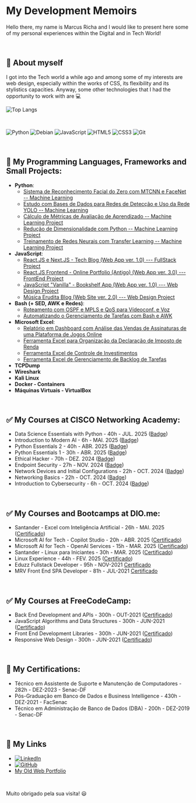 # My Development Memoirs
Hello there, my name is Marcus Richa and I would like to present here some of my personal experiences within the Digital and in Tech World! 


<br>

## :flags: About myself 

I got into the Tech world a while ago and among some of my interests are web design, especially within the works of CSS, its flexibility and its stylistics capacities. Anyway, some other technologies that I had the opportunity to work with are :computer: 

![Top Langs](https://github-readme-stats-git-masterrstaa-rickstaa.vercel.app/api/top-langs/?username=ahoymarcus&bg_color=000&border_color=30A3DC&title_color=E94D5F&text_color=FFF)


<br>

![Python](https://img.shields.io/badge/python-3670A0?style=for-the-badge&logo=python&logoColor=ffdd54)
![Debian](https://img.shields.io/badge/Debian-D70A53?style=for-the-badge&logo=debian&logoColor=white)
![JavaScript](https://img.shields.io/badge/JavaScript-000?style=for-the-badge&logo=javascript)
![HTML5](https://img.shields.io/badge/HTML5-000?style=for-the-badge&logo=html5)
![CSS3](https://img.shields.io/badge/CSS3-000?style=for-the-badge&logo=css3)
![Git](https://img.shields.io/badge/Git-000?style=for-the-badge&logo=git)


<br>

## :wrench: My Programming Languages, Frameworks and Small Projects:

 - **Python**:
    - [Sistema de Reconhecimento Facial do Zero com MTCNN e FaceNet -- Machine Learning](https://github.com/ahoymarcus/mydevs-memoirs/tree/main/AI/reconhecimento-facial-diome)
    - [Estudo com Bases de Dados para Redes de Detecção e Uso da Rede YOLO -- Machine Learning](https://github.com/ahoymarcus/mydevs-memoirs/tree/main/AI/base-de-dados-e-rede-yolo)
    - [Cálculo de Métricas de Avaliação de Aprendizado -- Machine Learning Project](https://github.com/ahoymarcus/mydevs-memoirs/tree/main/AI/calculo-metricas-machinelearning)
    - [Redução de Dimensionalidade com Python -- Machine Learning Project](https://github.com/ahoymarcus/mydevs-memoirs/tree/main/AI/reducao-dimensionalidade-python)
    - [Treinamento de Redes Neurais com Transfer Learning -- Machine Learning Project](https://github.com/ahoymarcus/desafio-transfer-learning-colab) 
 - **JavaScript**:
    - [React.JS e Next.JS - Tech Blog (Web App ver. 1.0) --- FullStack Project](https://nextjs-myjs-tech-blog.vercel.app/)
    - [React.JS Frontend - Online Portfolio (Antigo) (Web App ver. 3.0) --- FrontEnd Project](https://redux-reactjs-personal-portfolio-webpage-version-2.netlify.app/)
    - [JavaScript "Vanilla" -  Bookshelf App (Web App  ver. 1.0) --- Web Design Project](https://my-javascript-bookshelf.netlify.app/)
    - [Música Erudita Blog (Web Site ver. 2.0) --- Web Design Project](https://musica-erudita.netlify.app/)
 - **Bash (+ SED, AWK e Redes)**:
    - [Roteamento com OSPF e MPLS e QoS para Vídeoconf. e Voz](https://github.com/ahoymarcus/mydevs-memoirs/tree/main/Bash/roteamento-qos-com-ospf-mpls/)
    - [Automatizando o Gerenciamento de Tarefas com Bash e AWK](https://github.com/ahoymarcus/mydevs-memoirs/tree/main/Bash/gerenciando-jobs-bash-awk/)
 - **Microsoft Excel**:
    - [Relatório em Dashboard com Análise das Vendas de Assinaturas de uma Plataforma de Jogos Online](https://github.com/ahoymarcus/desafio-dashboard-xbox-excel)
    - [Ferramenta Excel para Organização da Declaração de Imposto de Renda](https://github.com/ahoymarcus/desafio-excel-organizador-declaracao-irpf)
    - [Ferramenta Excel de Controle de Investimentos](https://github.com/ahoymarcus/desafio-excel-ferramenta-controle-de-investimenos)
    - [Ferramenta Excel de Gerenciamento de Backlog de Tarefas](/public/ferramenta-controle-de-tarefas-e-backlog-msxcel.png)
 - **TCPDump**
 - **Wireshark**
 - **Kali Linux**
 - **Docker - Containers**
 - **Máquinas Virtuais - VirtualBox**


<br>

## :white_check_mark: My Courses at CISCO Networking Academy:

 - Data Science Essentials with Python - 40h - JUL. 2025 ([Badge](https://www.credly.com/badges/74167970-9905-4460-8856-df4fb59d7ffb)) 
 - Introduction to Modern AI - 6h - MAI. 2025 ([Badge](https://www.credly.com/badges/4a64e1d5-54a5-41cf-b1f9-3ef742a040bf))
 - Python Essentials 2 - 40h - ABR. 2025 ([Badge](https://www.credly.com/badges/6a4abae9-640c-4c96-9692-e2af18ea8e18))
 - Python Essentials 1 - 30h - ABR. 2025 ([Badge](https://www.credly.com/badges/6803c8d6-a888-4d73-ad23-07ae0247d32e))
 - Ethical Hacker - 70h - DEZ. 2024 ([Badge](https://www.credly.com/badges/1f0ad3dc-20db-4401-a670-edf2622caa18))
 - Endpoint Security - 27h - NOV. 2024 ([Badge](https://www.credly.com/badges/455e142c-be19-4504-8729-d88d458b8ddb))
 - Network Devices and Initial Configurations - 22h - OCT. 2024 ([Badge](https://www.credly.com/badges/e7c6a11b-4f6d-463e-875b-f8327e74ab7c))
 - Networking Basics - 22h - OCT. 2024 ([Badge](https://www.credly.com/badges/35c6abfe-7189-4d30-aab1-d5cce604116c))
 - Introduction to Cybersecurity - 6h - OCT. 2024 ([Badge](https://www.credly.com/badges/70f24534-2913-4609-ae0f-94b677c27918))


<br>

## :white_check_mark: My Courses and Bootcamps at DIO.me:

 - Santander - Excel com Inteligência Artificial - 26h - MAI. 2025 ([Certificado](https://hermes.dio.me/certificates/ELQFGW4D.pdf))
 - Microsoft AI for Tech - Copilot Studio - 20h - ABR. 2025 ([Certificado](https://hermes.dio.me/certificates/4VG6HNFU.pdf))
 - Microsoft AI for Tech - OpenAI Services - 15h - MAR. 2025 ([Certificado](https://hermes.dio.me/certificates/FGLJAUDL.pdf))
 - Santander - Linux para Iniciantes - 30h - MAR. 2025 ([Certificado](https://hermes.dio.me/certificates/B1RTUSAM.pdf))
 - Linux Experience - 44h - FEV. 2025 ([Certificado](https://hermes.dio.me/certificates/QDWPSTH1.pdf)) 
 - Eduzz Fullstack Developer - 95h - NOV-2021 [Certificado](https://certificates.digitalinnovation.one/081852F4)
 - MRV Front End SPA Developer - 81h - JUL-2021 [Certificado](https://certificates.digitalinnovation.one/62FDC5C9)


<br>

## :white_check_mark: My Courses at FreeCodeCamp:

 - Back End Development and APIs - 300h - OUT-2021 ([Certificado]( https://www.freecodecamp.org/certification/ahoymarcus/back-end-development-and-apis))
 - JavaScript Algorithms and Data Structures - 300h - JUN-2021 ([Certificado](https://www.freecodecamp.org/certification/ahoymarcus/javascript-algorithms-and-data-structures))
 - Front End Development Libraries - 300h - JUN-2021 ([Certificado](https://www.freecodecamp.org/certification/ahoymarcus/front-end-libraries))
 - Responsive Web Design - 300h - JUN-2021 ([Certificado](https://www.freecodecamp.org/certification/ahoymarcus/responsive-web-design))


<br>

## :scroll: My Certifications:

 - Técnico em Assistente de Suporte e Manutenção de Computadores - 282h - DEZ-2023 - Senac-DF
 - Pós-Graduação em Banco de Dados e Business Intelligence - 430h - DEZ-2021 - FacSenac
 - Técnico em Administração de Banco de Dados (DBA) - 200h - DEZ-2019 - Senac-DF


<br>

## :pushpin: My Links 

 - [![LinkedIn](https://img.shields.io/badge/LinkedIn-0077B5?style=for-the-badge&logo=linkedin&logoColor=white)](https://www.linkedin.com/in/ahoymarcus/)
 - [![GitHub](https://img.shields.io/badge/GitHub-100000?style=for-the-badge&logo=github&logoColor=white)](https://github.com/ahoymarcus)
 - [My Old Web Portfolio](https://redux-reactjs-personal-portfolio-webpage-version-2.netlify.app/)


<br>

Muito obrigado pela sua visita! :smiley:










